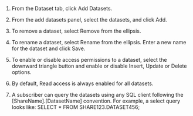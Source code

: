 
1.  From the Dataset tab, click Add Datasets.

1.  From the add datasets panel, select the datasets, and click Add.

1.  To remove a dataset, select Remove from the ellipsis.

1.  To rename a dataset, select Rename from the ellipsis. Enter a new name for the dataset and click Save.

1.  To enable or disable access permissions to a dataset, select the downward triangle button and enable or disable Insert, Update or Delete options.

1.  By default, Read access is always enabled for all datasets.

1.  A subscriber can query the datasets using any SQL client following the [ShareName].[DatasetName] convention. For example, a select query looks like: SELECT * FROM SHARE123.DATASET456;


